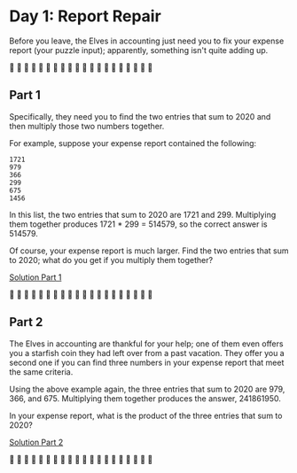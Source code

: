 # Day 1: Report Repair

Before you leave, the Elves in accounting just need you to fix your expense report (your puzzle input); apparently, something isn't quite adding up.

:christmas_tree: :christmas_tree: :christmas_tree: :christmas_tree: :christmas_tree: :christmas_tree: :christmas_tree: :christmas_tree: :christmas_tree: :christmas_tree: :christmas_tree: :christmas_tree: :christmas_tree: :christmas_tree: :christmas_tree: :christmas_tree: :christmas_tree: :christmas_tree: :christmas_tree: :christmas_tree:

## Part 1

Specifically, they need you to find the two entries that sum to 2020 and then multiply those two numbers together.

For example, suppose your expense report contained the following:

```
1721
979
366
299
675
1456
```

In this list, the two entries that sum to 2020 are 1721 and 299. Multiplying them together produces 1721 \* 299 = 514579, so the correct answer is 514579.

Of course, your expense report is much larger. Find the two entries that sum to 2020; what do you get if you multiply them together?

[Solution Part 1](part1.js)

:christmas_tree: :christmas_tree: :christmas_tree: :christmas_tree: :christmas_tree: :christmas_tree: :christmas_tree: :christmas_tree: :christmas_tree: :christmas_tree: :christmas_tree: :christmas_tree: :christmas_tree: :christmas_tree: :christmas_tree: :christmas_tree: :christmas_tree: :christmas_tree: :christmas_tree: :christmas_tree:

## Part 2

The Elves in accounting are thankful for your help; one of them even offers you a starfish coin they had left over from a past vacation. They offer you a second one if you can find three numbers in your expense report that meet the same criteria.

Using the above example again, the three entries that sum to 2020 are 979, 366, and 675. Multiplying them together produces the answer, 241861950.

In your expense report, what is the product of the three entries that sum to 2020?

[Solution Part 2](part2.js)

:christmas_tree: :christmas_tree: :christmas_tree: :christmas_tree: :christmas_tree: :christmas_tree: :christmas_tree: :christmas_tree: :christmas_tree: :christmas_tree: :christmas_tree: :christmas_tree: :christmas_tree: :christmas_tree: :christmas_tree: :christmas_tree: :christmas_tree: :christmas_tree: :christmas_tree: :christmas_tree:
